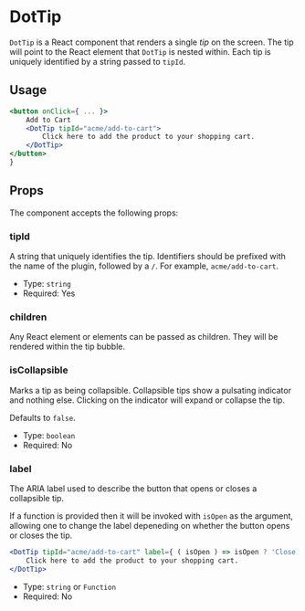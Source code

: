 DotTip
========

`DotTip` is a React component that renders a single _tip_ on the screen. The tip will point to the React element that `DotTip` is nested within. Each tip is uniquely identified by a string passed to `tipId`.

## Usage

```jsx
<button onClick={ ... }>
	Add to Cart
	<DotTip tipId="acme/add-to-cart">
		Click here to add the product to your shopping cart.
	</DotTip>
</button>
}
```

## Props

The component accepts the following props:

### tipId

A string that uniquely identifies the tip. Identifiers should be prefixed with the name of the plugin, followed by a `/`. For example, `acme/add-to-cart`.

- Type: `string`
- Required: Yes

### children

Any React element or elements can be passed as children. They will be rendered within the tip bubble.

### isCollapsible

Marks a tip as being collapsible. Collapsible tips show a pulsating indicator and nothing else. Clicking on the indicator will expand or collapse the tip.

Defaults to `false`.

- Type: `boolean`
- Required: No

### label

The ARIA label used to describe the button that opens or closes a collapsible tip.

If a function is provided then it will be invoked with `isOpen` as the argument, allowing one to change the label depeneding on whether the button opens or closes the tip.

```jsx
<DotTip tipId="acme/add-to-cart" label={ ( isOpen ) => isOpen ? 'Close tip' : 'Open tip' }>
	Click here to add the product to your shopping cart.
</DotTip>
```

- Type: `string` or `Function`
- Required: No
